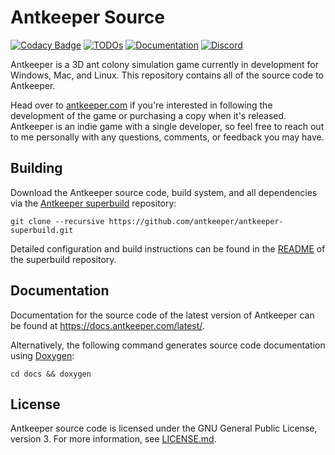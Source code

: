 # Antkeeper Source

[![Codacy Badge](https://app.codacy.com/project/badge/Grade/ec1d9f614fdf4d5b8effa6b7b72b3d5e)](https://www.codacy.com/gh/antkeeper/antkeeper-source/dashboard?utm_source=github.com&amp;utm_medium=referral&amp;utm_content=antkeeper/antkeeper-source&amp;utm_campaign=Badge_Grade)
[![TODOs](https://badgen.net/https/api.tickgit.com/badgen/github.com/antkeeper/antkeeper-source)](https://www.tickgit.com/browse?repo=github.com/antkeeper/antkeeper-source)
[![Documentation](https://img.shields.io/badge/docs-doxygen-blue)](https://docs.antkeeper.com/latest/index)
[![Discord](https://img.shields.io/discord/547138509610156036?logo=discord)](https://discord.gg/ptwHV4T)

Antkeeper is a 3D ant colony simulation game currently in development for Windows, Mac, and Linux. This repository contains all of the source code to Antkeeper.

Head over to [antkeeper.com](https://antkeeper.com/) if you're interested in following the development of the game or purchasing a copy when it's released. Antkeeper is an indie game with a single developer, so feel free to reach out to me personally with any questions, comments, or feedback you may have.

## Building

Download the Antkeeper source code, build system, and all dependencies via the [Antkeeper superbuild](https://github.com/antkeeper/antkeeper-superbuild) repository:

	git clone --recursive https://github.com/antkeeper/antkeeper-superbuild.git

Detailed configuration and build instructions can be found in the [README](https://github.com/antkeeper/antkeeper-superbuild/blob/master/README.md) of the superbuild repository.

## Documentation

Documentation for the source code of the latest version of Antkeeper can be found at <https://docs.antkeeper.com/latest/>.

Alternatively, the following command generates source code documentation using [Doxygen](https://www.doxygen.nl):

    cd docs && doxygen

## License

Antkeeper source code is licensed under the GNU General Public License, version 3. For more information, see [LICENSE.md](./LICENSE.md).
